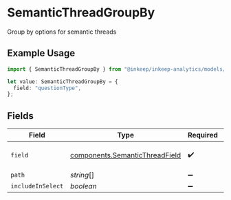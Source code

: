 # SemanticThreadGroupBy

Group by options for semantic threads

## Example Usage

```typescript
import { SemanticThreadGroupBy } from "@inkeep/inkeep-analytics/models/components";

let value: SemanticThreadGroupBy = {
  field: "questionType",
};
```

## Fields

| Field                                                                            | Type                                                                             | Required                                                                         | Description                                                                      |
| -------------------------------------------------------------------------------- | -------------------------------------------------------------------------------- | -------------------------------------------------------------------------------- | -------------------------------------------------------------------------------- |
| `field`                                                                          | [components.SemanticThreadField](../../models/components/semanticthreadfield.md) | :heavy_check_mark:                                                               | Available fields for SemanticThread                                              |
| `path`                                                                           | *string*[]                                                                       | :heavy_minus_sign:                                                               | N/A                                                                              |
| `includeInSelect`                                                                | *boolean*                                                                        | :heavy_minus_sign:                                                               | N/A                                                                              |